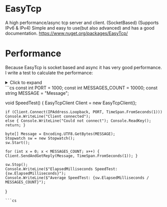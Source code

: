 # EasyTcp
A high performance/async tcp server and client. (SocketBased) (Supports IPv6 & IPv4) Simple and easy to use(but also advanced) and has a good documentation. https://www.nuget.org/packages/EasyTcp/

# Performance
Because EasyTcp is socket based and async it has very good performance.
I write a test to calculate the performance:
<details>
  <summary>Click to expand</summary>
  whatever
</details>
```cs
const int PORT = 1000;
const int MESSAGES_COUNT = 10000;
const string MESSAGE = "Message";

void SpeedTest()
{
    EasyTcpClient Client = new EasyTcpClient();

    if (Client.Connect(IPAddress.Loopback, PORT, TimeSpan.FromSeconds(1))) Console.WriteLine("Client connected");
    else { Console.WriteLine("Could not connect"); Console.ReadKey(); return; }

    byte[] Message = Encoding.UTF8.GetBytes(MESSAGE);
    Stopwatch sw = new Stopwatch();
    sw.Start();

    for (int x = 0; x < MESSAGES_COUNT; x++) { Client.SendAndGetReply(Message, TimeSpan.FromSeconds(1)); }

    sw.Stop();
    Console.WriteLine($"ElapsedMilliseconds SpeedTest: {sw.ElapsedMilliseconds}");
    Console.WriteLine($"Average SpeedTest: {sw.ElapsedMilliseconds / MESSAGES_COUNT}");
}
```
```cs
```
